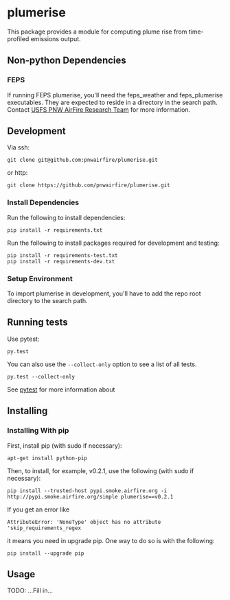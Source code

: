 # plumerise

This package provides a module for computing plume rise from time-profiled
emissions output.

## Non-python Dependencies

### FEPS

If running FEPS plumerise, you'll need the feps_weather and feps_plumerise
executables. They are expected to reside in a directory in the search path.
Contact [USFS PNW AirFire Research Team](http://www.airfire.org/) for more
information.

## Development

Via ssh:

    git clone git@github.com:pnwairfire/plumerise.git

or http:

    git clone https://github.com/pnwairfire/plumerise.git

### Install Dependencies

Run the following to install dependencies:

    pip install -r requirements.txt

Run the following to install packages required for development and testing:

    pip install -r requirements-test.txt
    pip install -r requirements-dev.txt

### Setup Environment

To import plumerise in development, you'll have to add the repo root directory
to the search path.

## Running tests

Use pytest:

    py.test

You can also use the ```--collect-only``` option to see a list of all tests.

    py.test --collect-only

See [pytest](http://pytest.org/latest/getting-started.html#getstarted) for more information about

## Installing

### Installing With pip

First, install pip (with sudo if necessary):

    apt-get install python-pip

Then, to install, for example, v0.2.1, use the following (with sudo if necessary):

    pip install --trusted-host pypi.smoke.airfire.org -i http://pypi.smoke.airfire.org/simple plumerise==v0.2.1

If you get an error like

    AttributeError: 'NoneType' object has no attribute 'skip_requirements_regex

it means you need in upgrade pip.  One way to do so is with the following:

    pip install --upgrade pip

## Usage

TODO: ...Fill in...
